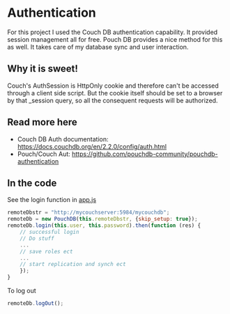 # Authentication

For this project I used the Couch DB authentication capability. It provided session management all for free. Pouch DB provides a nice method for this as well. It takes care of my database sync and user interaction.

## Why it is sweet!
Couch's AuthSession is HttpOnly cookie and therefore can't be accessed through a client side script. But the cookie itself should be set to a browser by that _session query, so all the consequent requests will be authorized.

## Read more here
* Couch DB Auth documentation: https://docs.couchdb.org/en/2.2.0/config/auth.html
* Pouch/Couch Aut: https://github.com/pouchdb-community/pouchdb-authentication

## In the code
See the login function in [app.js](../app/src/app.js)

```javascript
remoteDbstr = "http://mycouchserver:5984/mycouchdb";
remoteDb = new PouchDB(this.remoteDbstr, {skip_setup: true});
remoteDb.login(this.user, this.password).then(function (res) {
    // successful login
    // Do stuff
    ...
    // save roles ect
    ...
    // start replication and synch ect
    });
}
```
To log out
```javascript
remoteDb.logOut();
```